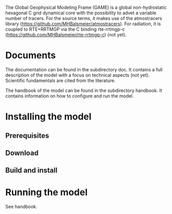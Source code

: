 The Global Geophysical Modeling Frame (GAME) is a global non-hydrostatic hexagonal C grid dynamical core with the possibility to advet a variable number of tracers. For the source terms, it makes use of the atmostracers library (https://github.com/MHBalsmeier/atmostracers). For radiation, it is coupled to RTE+RRTMGP via the C binding rte-rrtmgp-c (https://github.com/MHBalsmeier/rte-rrtmgp-c) (not yet).

# Documents

The documentation can be found in the subdirectory doc. It contains a full description of the model with a focus on technical aspects (not yet). Scientific fundamentals are cited from the literature.

The handbook of the model can be found in the subdirectory handbook. It contains information on how to configure and run the model.

# Installing the model

## Prerequisites

## Download

## Build and install

# Running the model

See handbook.

